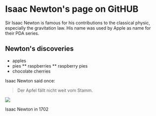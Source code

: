 # Isaac Newton's page on GitHUB

Sir Isaac Newton is famous for his contributions to the classical physic, especially the gravitation law. His name was used by Apple as name for their PDA series. 

## Newton's discoveries
* apples
* pies
  ** raspberries
  ** raspberry pies
* chocolate cherries

Isaac Newton said once:

> Der Apfel fällt
> nicht weit vom Stamm.

<img src="https://image.jimcdn.com/app/cms/image/transf/dimension=960x10000:format=jpg/path/sa134122490f66f79/image/ie9a0e2d1d5a81479/version/1512515349/image.jpg"/>

Isaac Newton in 1702
